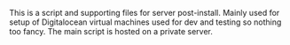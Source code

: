 This is a script and supporting files for server post-install.  Mainly used for setup of Digitalocean virtual machines used for dev and testing so nothing too fancy. The main script is hosted on a private server.


